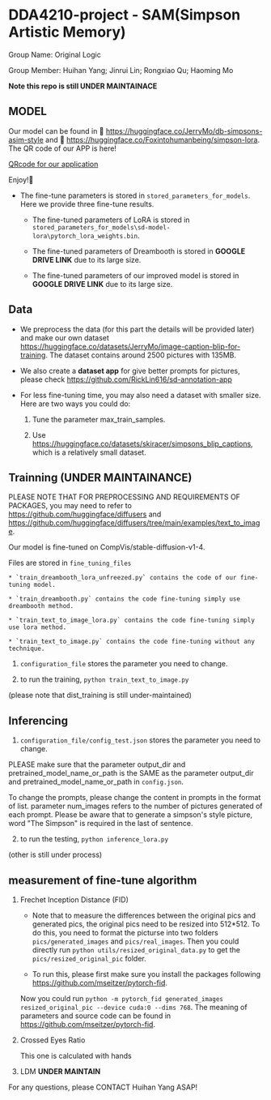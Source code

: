 # DDA4210-project - SAM(Simpson Artistic Memory)

Group Name: Original Logic

Group Member: Huihan Yang; Jinrui Lin; Rongxiao Qu; Haoming Mo

**Note this repo is still UNDER MAINTAINACE**

## MODEL 

Our model can be found in 🤗 https://huggingface.co/JerryMo/db-simpsons-asim-style and 🤗 https://huggingface.co/Foxintohumanbeing/simpson-lora. The QR code of our APP is here!

[QRcode for our application](APP_QR.png)

Enjoy!👋

* The fine-tune parameters is stored in `stored_parameters_for_models`. Here we provide three fine-tune results. 

    * The fine-tuned parameters of LoRA is stored in `stored_parameters_for_models\sd-model-lora\pytorch_lora_weights.bin`.

    * The fine-tuned parameters of Dreambooth is stored in **GOOGLE DRIVE LINK** due to its large size.

    * The fine-tuned parameters of our improved model is stored in **GOOGLE DRIVE LINK** due to its large size.


## Data 

* We preprocess the data (for this part the details will be provided later) and make our own dataset https://huggingface.co/datasets/JerryMo/image-caption-blip-for-training. The dataset contains around 2500 pictures with 135MB.

* We also create a **dataset app** for give better prompts for pictures, please check https://github.com/RickLin616/sd-annotation-app

* For less fine-tuning time, you may also need a dataset with smaller size. Here are two ways you could do:
    
    1. Tune the parameter max_train_samples.

    2. Use https://huggingface.co/datasets/skiracer/simpsons_blip_captions, which is a relatively small dataset.


## Trainning (UNDER MAINTAINANCE)

PLEASE NOTE THAT FOR PREPROCESSING AND REQUIREMENTS OF PACKAGES, you may need to refer to https://github.com/huggingface/diffusers and https://github.com/huggingface/diffusers/tree/main/examples/text_to_image. 

Our model is fine-tuned on CompVis/stable-diffusion-v1-4.

Files are stored in `fine_tuning_files`

    * `train_dreambooth_lora_unfreezed.py` contains the code of our fine-tuning model.

    * `train_dreambooth.py` contains the code fine-tuning simply use dreambooth method.

    * `train_text_to_image_lora.py` contains the code fine-tuning simply use lora method.

    * `train_text_to_image.py` contains the code fine-tuning without any technique.

1. `configuration_file` stores the parameter you need to change.

2. to run the training, `python train_text_to_image.py` 

(please note that dist_training is still under-maintained)

## Inferencing

1. `configuration_file/config_test.json` stores the parameter you need to change. 

PLEASE make sure that the parameter output_dir and pretrained_model_name_or_path is the SAME as the parameter output_dir and pretrained_model_name_or_path in `config.json`. 

To change the prompts, please change the content in prompts in the format of list. parameter num_images refers to the number of pictures generated of each prompt. Please be aware that to generate a simpson's style picture, word "The Simpson" is required in the last of sentence. 

2. to run the testing, `python inference_lora.py`

(other is still under process)

## measurement of fine-tune algorithm

1. Frechet Inception Distance (FID)

    * Note that to measure the differences between the original pics and generated pics, the original pics need to be resized into 512*512. To do this, you need to format the picturse into two folders `pics/generated_images` and `pics/real_images`. Then you could directly run `python utils/resized_original_data.py` to get the `pics/resized_original_pic` folder.

    * To run this, please first make sure you install the packages following https://github.com/mseitzer/pytorch-fid. 

    Now you could run `python -m pytorch_fid generated_images resized_original_pic --device cuda:0 --dims 768`. The meaning of parameters and source code can be found in https://github.com/mseitzer/pytorch-fid.

2. Crossed Eyes Ratio

    This one is calculated with hands

3. LDM
    **UNDER MAINTAIN**



For any questions, please CONTACT Huihan Yang ASAP!
